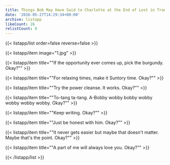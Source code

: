 ```yaml
---
title: Things Bob May Have Said to Charlotte at the End of Lost in Translation
date: '2016-05-27T14:29:34+00:00'
archive: listapp
likeCount: 26
relistCount: 9
---
```


<!--more-->

{{< listapp/list order=false reverse=false >}}

   {{< listapp/item
      image="1.jpg" >}}

   {{< listapp/item title="\"If the opportunity ever comes up, pick the burgundy. Okay?\"" >}}

   {{< listapp/item title="\"For relaxing times, make it Suntory time. Okay?\"" >}}

   {{< listapp/item title="\"Try the power cleanse. It works. Okay?\"" >}}

   {{< listapp/item title="\"To-tang ta-tang. A-Bobby wobby bobby wobby wobby wobby wobby. Okay?\"" >}}

   {{< listapp/item title="\"Keep writing. Okay?\"" >}}

   {{< listapp/item title="\"Just be honest with him. Okay?\"" >}}

   {{< listapp/item title="\"It never gets easier but maybe that doesn't matter. Maybe that's the point. Okay?\"" >}}

   {{< listapp/item title="\"A part of me will always love you. Okay?\"" >}}

{{< /listapp/list >}}
